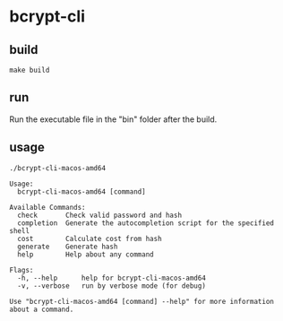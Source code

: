 # bcrypt-cli

## build

```shell
make build
```

## run

Run the executable file in the "bin" folder after the build.

## usage

```shell
./bcrypt-cli-macos-amd64

Usage:
  bcrypt-cli-macos-amd64 [command]

Available Commands:
  check       Check valid password and hash
  completion  Generate the autocompletion script for the specified shell
  cost        Calculate cost from hash
  generate    Generate hash
  help        Help about any command

Flags:
  -h, --help      help for bcrypt-cli-macos-amd64
  -v, --verbose   run by verbose mode (for debug)

Use "bcrypt-cli-macos-amd64 [command] --help" for more information about a command.
```

